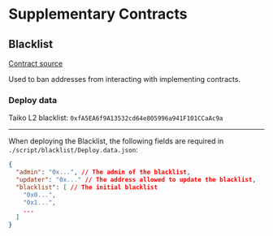 # Supplementary Contracts

## Blacklist

[Contract source](https://etherscan.io/address/0x97044531D0fD5B84438499A49629488105Dc58e6#readContract)

Used to ban addresses from interacting with implementing contracts.

### Deploy data

Taiko L2 blacklist: `0xfA5EA6f9A13532cd64e805996a941F101CCaAc9a`

---

When deploying the Blacklist, the following fields are required in `./script/blacklist/Deploy.data.json`:

```json
{
  "admin": "0x...", // The admin of the blacklist,
  "updater": "0x..." // The address allowed to update the blacklist,
  "blacklist": [ // The initial blacklist
    "0x0...",
    "0x1...",
    ...
  ]
}
```
